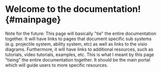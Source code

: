 Welcome to the documentation! {#mainpage}
==================================================

Note for the future: This page will basically "tie" the entire documentation together. It will have links to pages that document specific sub systems (e.g. projectile system, ability system, etc) as well as links to the visio diagrams. Furthermore, it will have links to additional resources, such as tutorials, video tutorials, examples, etc. This is what I meant by this page "tieing" the entire documentation together. It should be the main portal which will guide users to more specific resources.